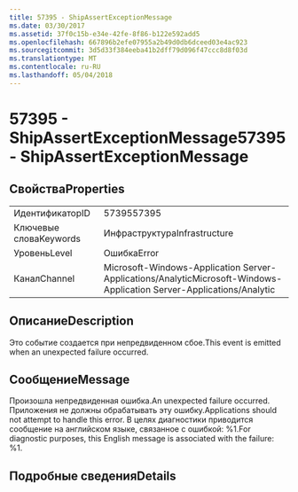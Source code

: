```yaml
---
title: 57395 - ShipAssertExceptionMessage
ms.date: 03/30/2017
ms.assetid: 37f0c15b-e34e-42fe-8f86-b122e592add5
ms.openlocfilehash: 667896b2efe07955a2b49d0db6dceed03e4ac923
ms.sourcegitcommit: 3d5d33f384eeba41b2dff79d096f47ccc8d8f03d
ms.translationtype: MT
ms.contentlocale: ru-RU
ms.lasthandoff: 05/04/2018
---
```

# <a name="57395---shipassertexceptionmessage"></a><span data-ttu-id="e16d8-102">57395 - ShipAssertExceptionMessage</span><span class="sxs-lookup"><span data-stu-id="e16d8-102">57395 - ShipAssertExceptionMessage</span></span>
## <a name="properties"></a><span data-ttu-id="e16d8-103">Свойства</span><span class="sxs-lookup"><span data-stu-id="e16d8-103">Properties</span></span>  
  
|||  
|-|-|  
|<span data-ttu-id="e16d8-104">Идентификатор</span><span class="sxs-lookup"><span data-stu-id="e16d8-104">ID</span></span>|<span data-ttu-id="e16d8-105">57395</span><span class="sxs-lookup"><span data-stu-id="e16d8-105">57395</span></span>|  
|<span data-ttu-id="e16d8-106">Ключевые слова</span><span class="sxs-lookup"><span data-stu-id="e16d8-106">Keywords</span></span>|<span data-ttu-id="e16d8-107">Инфраструктура</span><span class="sxs-lookup"><span data-stu-id="e16d8-107">Infrastructure</span></span>|  
|<span data-ttu-id="e16d8-108">Уровень</span><span class="sxs-lookup"><span data-stu-id="e16d8-108">Level</span></span>|<span data-ttu-id="e16d8-109">Ошибка</span><span class="sxs-lookup"><span data-stu-id="e16d8-109">Error</span></span>|  
|<span data-ttu-id="e16d8-110">Канал</span><span class="sxs-lookup"><span data-stu-id="e16d8-110">Channel</span></span>|<span data-ttu-id="e16d8-111">Microsoft-Windows-Application Server-Applications/Analytic</span><span class="sxs-lookup"><span data-stu-id="e16d8-111">Microsoft-Windows-Application Server-Applications/Analytic</span></span>|  
  
## <a name="description"></a><span data-ttu-id="e16d8-112">Описание</span><span class="sxs-lookup"><span data-stu-id="e16d8-112">Description</span></span>  
 <span data-ttu-id="e16d8-113">Это событие создается при непредвиденном сбое.</span><span class="sxs-lookup"><span data-stu-id="e16d8-113">This event is emitted when an unexpected failure occurred.</span></span>  
  
## <a name="message"></a><span data-ttu-id="e16d8-114">Сообщение</span><span class="sxs-lookup"><span data-stu-id="e16d8-114">Message</span></span>  
 <span data-ttu-id="e16d8-115">Произошла непредвиденная ошибка.</span><span class="sxs-lookup"><span data-stu-id="e16d8-115">An unexpected failure occurred.</span></span> <span data-ttu-id="e16d8-116">Приложения не должны обрабатывать эту ошибку.</span><span class="sxs-lookup"><span data-stu-id="e16d8-116">Applications should not attempt to handle this error.</span></span> <span data-ttu-id="e16d8-117">В целях диагностики приводится сообщение на английском языке, связанное с ошибкой: %1.</span><span class="sxs-lookup"><span data-stu-id="e16d8-117">For diagnostic purposes, this English message is associated with the failure: %1.</span></span>  
  
## <a name="details"></a><span data-ttu-id="e16d8-118">Подробные сведения</span><span class="sxs-lookup"><span data-stu-id="e16d8-118">Details</span></span>
